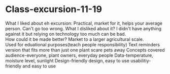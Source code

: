 # Class-excursion-11-19
What I liked about eh excursion:
  Practical, market for it, helps your average person.  Can't go too wrong.
What I disliked about it?
  I didn't have anything against it but relying on technology too much can be bad.  
How could it be made better?
  Market to a larger agricultural scale.  
  Used for eduational purposes(teach people responsibility)
  Text reminders
  version that fits more than just one plant
  scare pets away
Concepts covered  
    audience-everyone, plant owners, everyday people
    Data-temperature, moisture level, sunlight
    Design-friendly design, easy to use
    usabilitiy-friendly and easy to use
   
